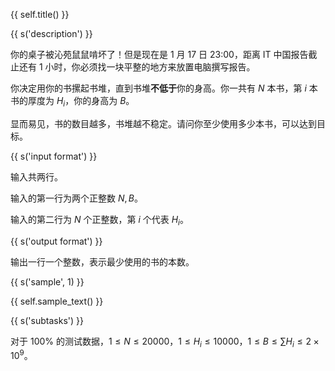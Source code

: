 {{ self.title() }}

{{ s('description') }}

你的桌子被沁苑鼠鼠啃坏了！但是现在是 1 月 17 日 23:00，距离 IT 中国报告截止还有 1 小时，你必须找一块平整的地方来放置电脑撰写报告。

你决定用你的书摞起书堆，直到书堆**不低于**你的身高。你一共有 $N$ 本书，第 $i$ 本书的厚度为 $H_i$，你的身高为 $B$。

显而易见，书的数目越多，书堆越不稳定。请问你至少使用多少本书，可以达到目标。

{{ s('input format') }}

输入共两行。

输入的第一行为两个正整数 $N,B$。

输入的第二行为 $N$ 个正整数，第 $i$ 个代表 $H_i$。

{{ s('output format') }}

输出一行一个整数，表示最少使用的书的本数。

{{ s('sample', 1) }}

{{ self.sample_text() }}

{{ s('subtasks') }}

对于 $100\%$ 的测试数据，$1 \le N \le 20000$，$1 \le H_i \le 10000$，$1 \le B \le \sum H_i \le 2\times 10^9$。

